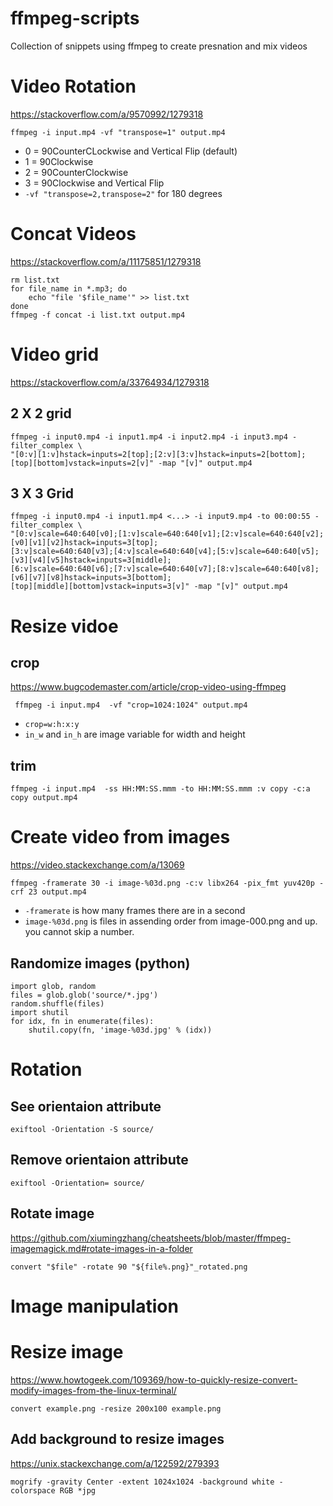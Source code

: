 # ffmpeg-scripts

Collection of snippets using ffmpeg to create presnation and mix videos

# Video Rotation

https://stackoverflow.com/a/9570992/1279318

    ffmpeg -i input.mp4 -vf "transpose=1" output.mp4

* 0 = 90CounterCLockwise and Vertical Flip (default)
* 1 = 90Clockwise
* 2 = 90CounterClockwise
* 3 = 90Clockwise and Vertical Flip
* `-vf "transpose=2,transpose=2"` for 180 degrees

# Concat Videos

https://stackoverflow.com/a/11175851/1279318

    rm list.txt
    for file_name in *.mp3; do
        echo "file '$file_name'" >> list.txt
    done
    ffmpeg -f concat -i list.txt output.mp4
    
# Video grid

https://stackoverflow.com/a/33764934/1279318

## 2 X 2 grid
    ffmpeg -i input0.mp4 -i input1.mp4 -i input2.mp4 -i input3.mp4 -filter_complex \
    "[0:v][1:v]hstack=inputs=2[top];[2:v][3:v]hstack=inputs=2[bottom];
    [top][bottom]vstack=inputs=2[v]" -map "[v]" output.mp4
    
## 3 X 3 Grid
    ffmpeg -i input0.mp4 -i input1.mp4 <...> -i input9.mp4 -to 00:00:55 -filter_complex \
    "[0:v]scale=640:640[v0];[1:v]scale=640:640[v1];[2:v]scale=640:640[v2];[v0][v1][v2]hstack=inputs=3[top];
    [3:v]scale=640:640[v3];[4:v]scale=640:640[v4];[5:v]scale=640:640[v5];[v3][v4][v5]hstack=inputs=3[middle];
    [6:v]scale=640:640[v6];[7:v]scale=640:640[v7];[8:v]scale=640:640[v8];[v6][v7][v8]hstack=inputs=3[bottom];
    [top][middle][bottom]vstack=inputs=3[v]" -map "[v]" output.mp4
    
# Resize vidoe 

## crop
https://www.bugcodemaster.com/article/crop-video-using-ffmpeg

     ffmpeg -i input.mp4  -vf "crop=1024:1024" output.mp4
     
* `crop=w:h:x:y`
* `in_w` and `in_h` are image variable for width and height
     
## trim

    ffmpeg -i input.mp4  -ss HH:MM:SS.mmm -to HH:MM:SS.mmm :v copy -c:a copy output.mp4

# Create video from images

https://video.stackexchange.com/a/13069

    ffmpeg -framerate 30 -i image-%03d.png -c:v libx264 -pix_fmt yuv420p -crf 23 output.mp4
    
* `-framerate` is how many frames there are in a second
* `image-%03d.png` is files in assending order from image-000.png and up. you cannot skip a number.

## Randomize images (python)

    import glob, random
    files = glob.glob('source/*.jpg')
    random.shuffle(files)
    import shutil
    for idx, fn in enumerate(files):
        shutil.copy(fn, 'image-%03d.jpg' % (idx))
        

# Rotation

## See orientaion attribute

    exiftool -Orientation -S source/

## Remove orientaion attribute

    exiftool -Orientation= source/

## Rotate image

https://github.com/xiumingzhang/cheatsheets/blob/master/ffmpeg-imagemagick.md#rotate-images-in-a-folder

    convert "$file" -rotate 90 "${file%.png}"_rotated.png

# Image manipulation

# Resize image
https://www.howtogeek.com/109369/how-to-quickly-resize-convert-modify-images-from-the-linux-terminal/
    
    convert example.png -resize 200x100 example.png

## Add background to resize images
https://unix.stackexchange.com/a/122592/279393

    mogrify -gravity Center -extent 1024x1024 -background white -colorspace RGB *jpg
    
